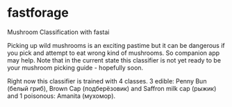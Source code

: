 # fastforage

Mushroom Classification with fastai

Picking up wild mushrooms is an exciting pastime but it can be dangerous if you pick and attempt to eat wrong kind of mushrooms. So companion app may help. Note that in the current state this classifier is not yet ready to be your mushroom picking guide - hopefully soon.

Right now this classifier is trained with 4 classes. 3 edible: Penny Bun (белый гриб), Brown Cap (подберёзовик) and Saffron milk cap (рыжик) and 1 poisonous: Amanita (мухомор). 


